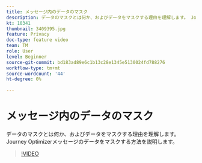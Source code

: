 ```yaml
---
title: メッセージ内のデータのマスク
description: データのマスクとは何か、およびデータをマスクする理由を理解します。 Journey Optimizerメッセージのデータをマスクする方法を説明します。
kt: 10341
thumbnail: 3409395.jpg
feature: Privacy
doc-type: feature video
team: TM
role: User
level: Beginner
source-git-commit: bd183ad89e6c1b13c28e1345e5130024fd788276
workflow-type: tm+mt
source-wordcount: '44'
ht-degree: 0%

---
```



# メッセージ内のデータのマスク

データのマスクとは何か、およびデータをマスクする理由を理解します。 Journey Optimizerメッセージのデータをマスクする方法を説明します。

>[!VIDEO](https://video.tv.adobe.com/v/3409395?quality=12)